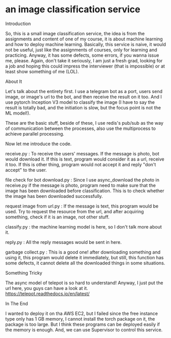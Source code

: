 # an image classification service

Introduction

So, this is a small image classification service, the idea is from the assignments and content of one of my course, 
it is about machine learning and how to deploy machine learning. Basically, this service 
is naive, it would not be useful, just like the assignments of courses, only for learning and practicing. Anyway, it 
has some defects, some errors, if you wanna issue me, please. Again, don't take it seriously, I am just a fresh grad, 
looking for a job and hoping this could impress the interviewer (that is impossible) or at least show something of me (LOL).

About It

Let's talk about the entirety first. I use a telegram bot as a port, users send image, or image's url to the bot, and then 
receive the result on it too. And I use pytorch Inception V3 model to classify the image (I have to say the result is totally bad, 
and the initiation is slow, but the focus point is not the ML model!). 

These are the basic stuff, beside of these, I use redis's pub/sub as the way of communication between the processes, also 
use the multiprocess to achieve parallel processing. 

Now let me introduce the code.

receive.py : To receive the users' messages. If the message is photo, bot would download it. If this is text, program would 
consider it as a url, receive it too. If this is other thing, program would not accept it and reply "don't accept" to the user.

file check for bot download.py : Since I use async_download the photo in receive.py if the message is photo, program need to 
make sure that the image has been downloaded before classification. This is to check whether the image has been downloaded successfully.

request image from url.py :  If the message is text, this program would be used. Try to request the resource from the url, and 
after acquiring something, check if it is an image, not other stuff.

classify.py : the machine learning model is here, so I don't talk more about it.

reply.py : All the reply messages would be sent in here.

garbage collect.py : This is a good one! after downloading something and using it, this program would delete it immediately, 
but still, this function has some defects, it cannot delete all the downloaded things in some situations.

Something Tricky

The async model of telepot is so hard to understand! Anyway, I just put the url here, you guys can have a look at it. https://telepot.readthedocs.io/en/latest/

In The End

I wanted to deploy it on tha AWS EC2, but I failed since the free instance type only has 1 GB memory, I cannot install 
the torch package on it, the package is too large. But I think these programs can be deployed easily if the memory is enough. And, we can use Supervisor to control this service.
